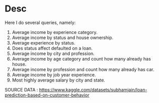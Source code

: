 # Desc
Here I do several queries, namely:
1. Average income by experience category.
2. Average income by status and house ownership.
3. Average experience by status.
4. Does status affect defaulted on a loan.
5. Average income by city and profession.
6. Average income by age category and count how many already has house.
7. Average income by profession and count how many already has car.
8. Average income by job year experience.
9. Most highly average salary by city and state.

SOURCE DATA : https://www.kaggle.com/datasets/subhamjain/loan-prediction-based-on-customer-behavior
